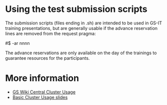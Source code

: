 # Using the test submission scripts

The submission scripts (files ending in .sh) are intended to be used in GS-IT training presentations, but
are generally usable if the advance reservation lines are removed from the request pragma:

#$ -ar nnnn

The advance reservations are only available on the day of the trainings to guarantee resources for the
participants.

# More information

* [GS Wiki Central Cluster Usage](https://wikisrv.gs.washington.edu/twiki/bin/view/Main/CentralClusterUsage)
* [Basic Cluster Usage slides](https://docs.google.com/presentation/d/1U5BRNYMXWL6n8uwmRKfgavlv4e33ak402RERxJgPQ0g/edit?usp=sharing)
